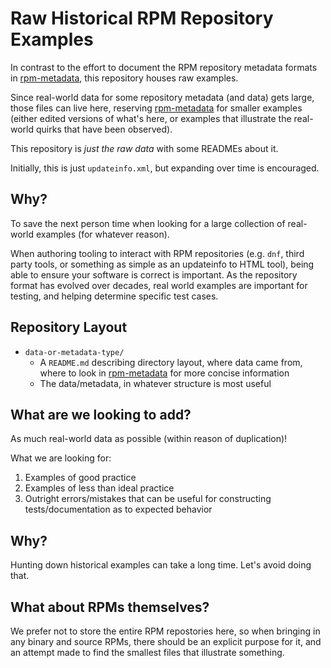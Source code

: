 # Raw Historical RPM Repository Examples

In contrast to the effort to document the RPM repository metadata formats
in [rpm-metadata](https://github.com/rpm-software-management/rpm-metadata), this repository
houses raw examples.

Since real-world data for some repository metadata (and data) gets large,
those files can live here, reserving [rpm-metadata](https://github.com/rpm-software-management/rpm-metadata)
for smaller examples (either edited versions of what's here, or examples
that illustrate the real-world quirks that have been observed).

This repository is *just the raw data* with some READMEs about it.

Initially, this is just `updateinfo.xml`, but expanding over time is encouraged.

Why?
----

To save the next person time when looking for a large collection of real-world
examples (for whatever reason).

When authoring tooling to interact with RPM repositories (e.g. `dnf`, third
party tools, or something as simple as an updateinfo to HTML tool), being
able to ensure your software is correct is important. As the repository format
has evolved over decades, real world examples are important for testing, and
helping determine specific test cases.

Repository Layout
-----------------

- `data-or-metadata-type/`
  - A `README.md` describing directory layout, where data came from, where to
    look in [rpm-metadata](https://github.com/rpm-software-management/rpm-metadata)
    for more concise information
  - The data/metadata, in whatever structure is most useful

What are we looking to add?
---------------------------

As much real-world data as possible (within reason of duplication)!

What we are looking for:
1. Examples of good practice
2. Examples of less than ideal practice
3. Outright errors/mistakes that can be useful for constructing tests/documentation as to expected behavior

Why?
----

Hunting down historical examples can take a long time. Let's avoid doing that.


What about RPMs themselves?
---------------------------

We prefer not to store the entire RPM repostories here, so when bringing
in any binary and source RPMs, there should be an explicit purpose for it,
and an attempt made to find the smallest files that illustrate something.

